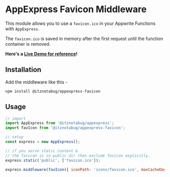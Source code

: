 # AppExpress Favicon Middleware

This module allows you to use a `favicon.ico` in your Appwrite Functions with `AppExpress`.

The `favicon.ico` is saved in memory after the first request until the function container is removed.

**Here's a [Live Demo for reference](https://appexpress.appwrite.global)!**

## Installation

Add the middleware like this -

```shell
npm install @itznotabug/appexpress-favicon
```

## Usage

```javascript
// import
import AppExpress from '@itznotabug/appexpress';
import favIcon from '@itznotabug/appexpress-favicon';

// setup
const express = new AppExpress();

// if you serve static content & 
// the favicon is in public dir then exclude favicon explicitly.
express.static('public', ['favicon.ico']);

express.middleware(favIcon({ iconPath: 'icons/favicon.ico', maxCacheDays: 30 }));
```